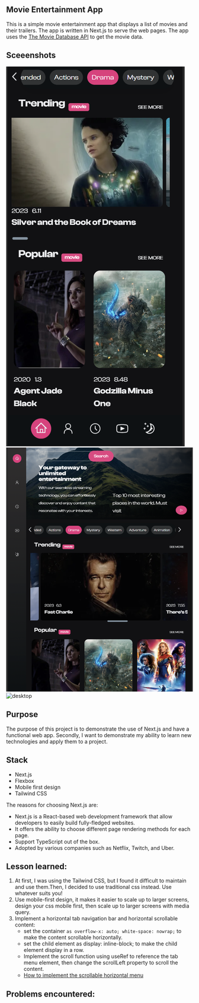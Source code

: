 ## Movie Entertainment App
This is a simple movie entertainment app that displays a list of movies and their trailers. The app is written in Next.js to serve the web pages. The app uses the [The Movie Database API](https://www.themoviedb.org/documentation/api) to get the movie data.

## Sceeenshots
![mobile](assets/screen-mobile.png)
![desktop](assets/screen-tablet.png)
![desktop](assets/screen-desktop.png)

## Purpose
The purpose of this project is to demonstrate the use of Next.js and have a functional web app. Secondly, I want to demonstrate my ability to learn new technologies and apply them to a project.

## Stack
- Next.js
- Flexbox
- Mobile first design
- Tailwind CSS

The reasons for choosing Next.js are:
- Next.js is a React-based web development framework that allow developers to easily build fully-fledged websites.
- It offers the ability to choose different page rendering methods for each page.
- Support TypeScript out of the box.
- Adopted by various companies such as Netflix, Twitch, and Uber.

## Lesson learned:
1. At first, I was using the Tailwind CSS, but I found it difficult to maintain and use them.Then, I decided to use traditional css instead. Use whatever suits you!
2. Use mobile-first design, it makes it easier to scale up to larger screens, design your css mobile first, then scale up to larger screens with media query.
3. Implement a horizontal tab navigation bar and horizontal scrollable content:
    - set the container `as overflow-x: auto; white-space: nowrap;` to make the content scrollable horizontally.
    - set the child element as display: inline-block; to make the child element display in a row.
    - Implement the scroll function using useRef to reference the tab menu element, then change the scrollLeft property to scroll the content.
    - [How to implement the scrollable horizontal menu](https://www.youtube.com/watch?v=as01ehtBN0Y&t=1227s&ab_channel=CodingSnow)
## Problems encountered:

